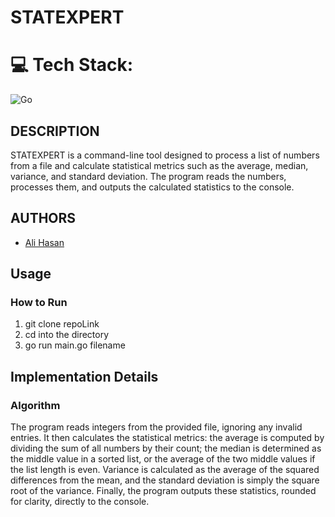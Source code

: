 # STATEXPERT

# 💻 Tech Stack:
![Go](https://img.shields.io/badge/go-%2300ADD8.svg?style=for-the-badge&logo=go&logoColor=white)

## DESCRIPTION
STATEXPERT is a command-line tool designed to process a list of numbers from a file and calculate statistical metrics such as the average, median, variance, and standard deviation. The program reads the numbers, processes them, and outputs the calculated statistics to the console.

## AUTHORS
- [Ali Hasan](https://github.com/AliHJMM)

## Usage

### How to Run
1. git clone repoLink
2. cd into the directory
3. go run main.go filename

## Implementation Details

### Algorithm
The program reads integers from the provided file, ignoring any invalid entries. It then calculates the statistical metrics: the average is computed by dividing the sum of all numbers by their count; the median is determined as the middle value in a sorted list, or the average of the two middle values if the list length is even. Variance is calculated as the average of the squared differences from the mean, and the standard deviation is simply the square root of the variance. Finally, the program outputs these statistics, rounded for clarity, directly to the console.
